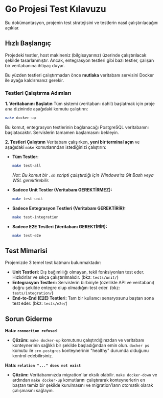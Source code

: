 # Go Projesi Test Kılavuzu

Bu dokümantasyon, projenin test stratejisini ve testlerin nasıl çalıştırılacağını açıklar.

## Hızlı Başlangıç

Projedeki testler, host makineniz (bilgisayarınız) üzerinde çalıştırılacak şekilde tasarlanmıştır. Ancak, entegrasyon testleri gibi bazı testler, çalışan bir veritabanına ihtiyaç duyar.

Bu yüzden testleri çalıştırmadan önce **mutlaka** veritabanı servisini Docker ile ayağa kaldırmanız gerekir.

### Testleri Çalıştırma Adımları

**1. Veritabanını Başlatın**
Tüm sistemi (veritabanı dahil) başlatmak için proje ana dizininde aşağıdaki komutu çalıştırın:
```bash
make docker-up
```
Bu komut, entegrasyon testlerinin bağlanacağı PostgreSQL veritabanını başlatacaktır. Servislerin tamamen başlamasını bekleyin.

**2. Testleri Çalıştırın**
Veritabanı çalışırken, **yeni bir terminal açın** ve aşağıdaki `make` komutlarından istediğinizi çalıştırın:

- **Tüm Testler:**
  ```bash
  make test-all
  ```
  *Not: Bu komut bir `.sh` scripti çalıştırdığı için Windows'ta Git Bash veya WSL gerektirebilir.*

- **Sadece Unit Testler (Veritabanı GEREKTİRMEZ):**
  ```bash
  make test-unit
  ```

- **Sadece Entegrasyon Testleri (Veritabanı GEREKTİRİR):**
  ```bash
  make test-integration
  ```

- **Sadece E2E Testleri (Veritabanı GEREKTİRİR):**
  ```bash
  make test-e2e
  ```

## Test Mimarisi

Projemizde 3 temel test katmanı bulunmaktadır:

- **Unit Testleri:** Dış bağımlılığı olmayan, tekil fonksiyonları test eder. Hızlıdırlar ve sıkça çalıştırılmalıdır. (bkz: `tests/unit/`)
- **Entegrasyon Testleri:** Servislerin birbiriyle (özellikle API ve veritabanı) doğru şekilde entegre olup olmadığını test eder. (bkz: `tests/integration/`)
- **End-to-End (E2E) Testleri:** Tam bir kullanıcı senaryosunu baştan sona test eder. (bkz: `tests/e2e/`)

## Sorun Giderme

**Hata: `connection refused`**
- **Çözüm:** `make docker-up` komutunu çalıştırdığınızdan ve veritabanı konteynerinin sağlıklı bir şekilde başladığından emin olun. `docker ps` komutu ile `crm-postgres` konteynerinin "healthy" durumda olduğunu kontrol edebilirsiniz.

**Hata: `relation "..." does not exist`**
- **Çözüm:** Veritabanınızda migration'lar eksik olabilir. `make docker-down` ve ardından `make docker-up` komutlarını çalıştırarak konteynerlerin en baştan temiz bir şekilde kurulmasını ve migration'ların otomatik olarak çalışmasını sağlayın. 